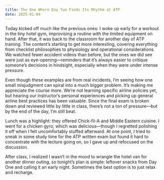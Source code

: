 ```yaml
---
title: The One Where Day Two Finds Its Rhythm at ATP
date: 2025-01-04
---
```

Today kicked off much like the previous ones: I woke up early for a workout in the tiny hotel gym, improvising a routine with the limited equipment on hand. After that, it was back to the classroom for another day of ATP training. The content’s starting to get more interesting, covering everything from checklist philosophies to physiology and operational considerations. We watched fewer accident videos than before, but the ones we did see were just as eye-opening—reminders that it’s always easier to critique someone’s decisions in hindsight, especially when they were under intense pressure.

Even though these examples are from real incidents, I’m seeing how one small misjudgment can spiral into a much bigger problem. It’s making me appreciate the course more. We’re not learning specific airline policies yet, but hearing our instructor’s personal experiences and picking up general airline best practices has been valuable. Since the final exam is broken down and reviewed little by little in class, there’s not a ton of pressure—but by the end of the day, I’m still beat.

Lunch was a highlight: they offered Chick-fil-A and Middle Eastern cuisine. I went for a chicken gyro, which was delicious—though I regretted polishing it off when I felt uncomfortably stuffed afterward. At one point, I tried to sneak in some study time for the ATP written exam but found it hard to concentrate with the lecture going on, so I gave up and refocused on the discussion.

After class, I realized I wasn’t in the mood to wrangle the hotel van for another dinner outing, so tonight’s plan is simple: leftover snacks from Day One and calling it an early night. Sometimes the best option is to just relax and recharge.
